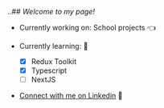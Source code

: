 ..## *Welcome to my page!*

- Currently working on: School projects 👈
  
- Currently learning:  💎
  - [x] Redux Toolkit
  - [x] Typescript
  - [ ] NextJS

- [Connect with me on Linkedin](https://www.linkedin.com/in/kevin-lan-/) 🥂
